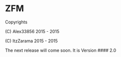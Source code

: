 # ZFM 

Copyrights

(C) Alex33856 2015 - 2015

(C) ItzZarama 2015 - 2015

The next release will come soon.
It is Version #### 2.0
